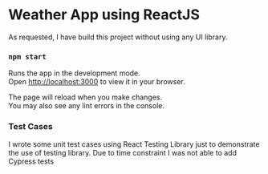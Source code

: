 # Weather App using ReactJS

As requested, I have build this project without using any UI library.

### `npm start`

Runs the app in the development mode.\
Open [http://localhost:3000](http://localhost:3000) to view it in your browser.

The page will reload when you make changes.\
You may also see any lint errors in the console.

### Test Cases

I wrote some unit test cases using React Testing Library just to demonstrate the use of testing library. Due to time constraint I was not able to add Cypress tests
